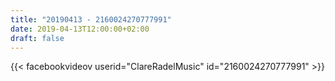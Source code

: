 ```yaml
---
title: "20190413 - 2160024270777991"
date: 2019-04-13T12:00:00+02:00
draft: false
---
```


{{< facebookvideov userid="ClareRadelMusic" id="2160024270777991" >}}